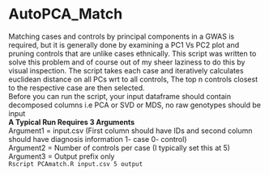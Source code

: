 # AutoPCA_Match
Matching cases and controls by principal components in a GWAS is required, but it is generally done by examining a PC1 Vs PC2 plot and pruning controls that are unlike cases ethnically. This script was written to solve this problem and of course out of my sheer laziness to do this by visual inspection. The script takes each case and iteratively calculates euclidean distance on all PCs wrt to all controls, The top n controls closest to the respective case are then selected.  
Before you can run the script, your input dataframe should contain decomposed columns i.e PCA or SVD or MDS, no raw genotypes should be input  
**A Typical Run Requires 3 Arguments**  
Argument1 = input.csv (First column should have IDs and second column should have diagnosis information 1- case 0- control)  
Argument2 = Number of controls per case (I typically set this at 5)  
Argument3 = Output prefix only  
```Rscript PCAmatch.R input.csv 5 output```
